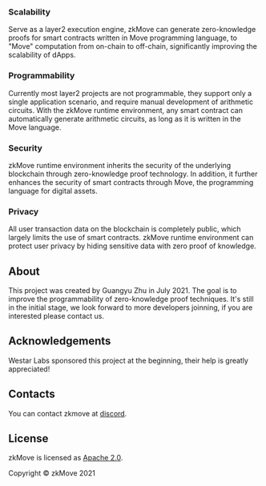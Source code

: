 

### Scalability

Serve as a layer2 execution engine, zkMove can generate zero-knowledge proofs for smart contracts written in Move programming language,  to "Move" computation from on-chain to off-chain, significantly improving the scalability of dApps.

### Programmability

Currently most layer2 projects are not programmable, they support only a single application scenario, and require manual development of arithmetic circuits. With the zkMove runtime environment, any smart contract can automatically generate arithmetic circuits, as long as it is written in the Move language.

### Security

zkMove runtime environment inherits the security of the underlying blockchain through zero-knowledge proof technology. In addition, it further enhances the security of smart contracts through Move, the programming language for digital assets.

### Privacy

All user transaction data on the blockchain is completely public, which largely limits the use of smart contracts. zkMove runtime environment can protect user privacy by hiding sensitive data with zero proof of knowledge.


## About

This project was created by Guangyu Zhu in July 2021. The goal is to improve the programmability of zero-knowledge proof techniques. It's still in the initial stage, we look forward to more developers joinning, if you are interested please contact us.


## Acknowledgements

Westar Labs sponsored this project at the beginning, their help is greatly appreciated!


## Contacts

You can contact zkmove at [discord](https://discord.gg/ufMbU8s2n7).

## License

zkMove is licensed as [Apache 2.0](./LICENSE).
 
 
Copyright © zkMove 2021
